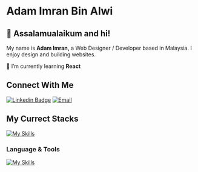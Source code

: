 # Adam Imran Bin Alwi 
## 👋 Assalamualaikum and hi!

My name is **Adam Imran,** a Web Designer / Developer based in Malaysia. I enjoy design and building websites. 

🌱 I’m currently learning **React** 

## Connect With Me

[![Linkedin Badge](https://img.shields.io/badge/-Adam%20Imran-986DFF?style=flat-square&logo=Linkedin&logoColor=white&link=https://www.linkedin.com/in/adamimrn-/)](https://www.linkedin.com/in/adamimrn-/) 
[![Email](https://img.shields.io/badge/Adam%20Imran-%2390e9c9?style=flat&logo=gmail&colorA=90e9c9&colorB=90e9c9)](mailto:adamimran812@gmail.com)

## My Currect Stacks
[![My Skills](https://skillicons.dev/icons?i=figma,powershell,vue,tailwind,laravel,mysql,postman,git&theme=dark)](https://skillicons.dev)

### Language & Tools
[![My Skills](https://skillicons.dev/icons?i=html,css,javascript,php,java,cpp,cs,wordpress,python,firebase&theme=dark)](https://skillicons.dev)
